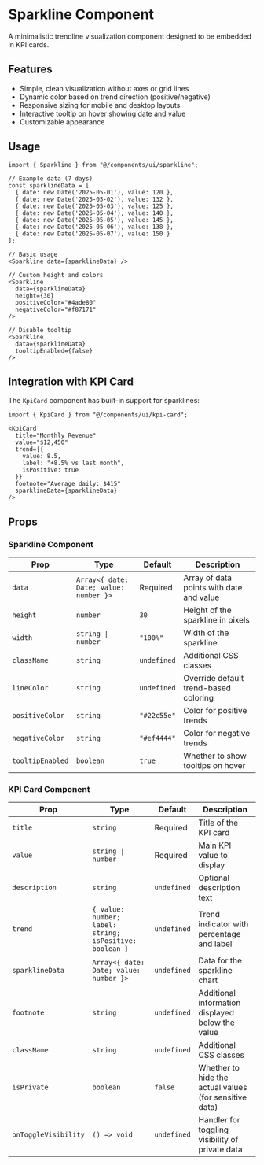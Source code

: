 
# Sparkline Component

A minimalistic trendline visualization component designed to be embedded in KPI cards.

## Features

- Simple, clean visualization without axes or grid lines
- Dynamic color based on trend direction (positive/negative)
- Responsive sizing for mobile and desktop layouts
- Interactive tooltip on hover showing date and value
- Customizable appearance

## Usage

```tsx
import { Sparkline } from "@/components/ui/sparkline";

// Example data (7 days)
const sparklineData = [
  { date: new Date('2025-05-01'), value: 120 },
  { date: new Date('2025-05-02'), value: 132 },
  { date: new Date('2025-05-03'), value: 125 },
  { date: new Date('2025-05-04'), value: 140 },
  { date: new Date('2025-05-05'), value: 145 },
  { date: new Date('2025-05-06'), value: 138 },
  { date: new Date('2025-05-07'), value: 150 }
];

// Basic usage
<Sparkline data={sparklineData} />

// Custom height and colors
<Sparkline 
  data={sparklineData}
  height={30}
  positiveColor="#4ade80"
  negativeColor="#f87171"
/>

// Disable tooltip
<Sparkline 
  data={sparklineData}
  tooltipEnabled={false}
/>
```

## Integration with KPI Card

The `KpiCard` component has built-in support for sparklines:

```tsx
import { KpiCard } from "@/components/ui/kpi-card";

<KpiCard
  title="Monthly Revenue"
  value="$12,450"
  trend={{
    value: 8.5,
    label: "+8.5% vs last month",
    isPositive: true
  }}
  footnote="Average daily: $415"
  sparklineData={sparklineData}
/>
```

## Props

### Sparkline Component

| Prop | Type | Default | Description |
|------|------|---------|-------------|
| `data` | `Array<{ date: Date; value: number }>` | Required | Array of data points with date and value |
| `height` | `number` | `30` | Height of the sparkline in pixels |
| `width` | `string \| number` | `"100%"` | Width of the sparkline |
| `className` | `string` | `undefined` | Additional CSS classes |
| `lineColor` | `string` | `undefined` | Override default trend-based coloring |
| `positiveColor` | `string` | `"#22c55e"` | Color for positive trends |
| `negativeColor` | `string` | `"#ef4444"` | Color for negative trends |
| `tooltipEnabled` | `boolean` | `true` | Whether to show tooltips on hover |

### KPI Card Component

| Prop | Type | Default | Description |
|------|------|---------|-------------|
| `title` | `string` | Required | Title of the KPI card |
| `value` | `string \| number` | Required | Main KPI value to display |
| `description` | `string` | `undefined` | Optional description text |
| `trend` | `{ value: number; label: string; isPositive: boolean }` | `undefined` | Trend indicator with percentage and label |
| `sparklineData` | `Array<{ date: Date; value: number }>` | `undefined` | Data for the sparkline chart |
| `footnote` | `string` | `undefined` | Additional information displayed below the value |
| `className` | `string` | `undefined` | Additional CSS classes |
| `isPrivate` | `boolean` | `false` | Whether to hide the actual values (for sensitive data) |
| `onToggleVisibility` | `() => void` | `undefined` | Handler for toggling visibility of private data |
